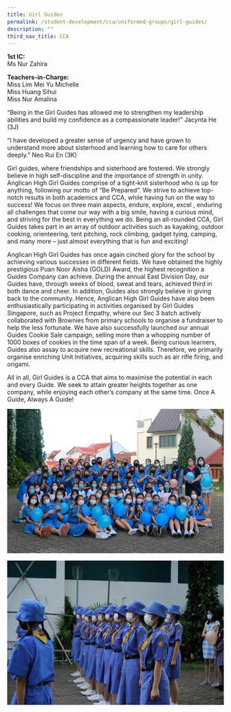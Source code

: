 ```yaml
---
title: Girl Guides
permalink: /student-development/cca/uniformed-groups/girl-guides/
description: ""
third_nav_title: CCA
---
```

<b>1st IC:</b><br> 
Ms Nur Zahira<br>

<b>Teachers-in-Charge:</b><br>
Miss Lim Mei Yu Michelle<br>
Miss Huang Sihui<br>
Miss Nur Amalina<br>

“Being in the Girl Guides has allowed me to strengthen my leadership abilities and build my confidence as a compassionate leader!” Jacynta He (3J)

“I have developed a greater sense of urgency and have grown to understand more about sisterhood and learning how to care for others deeply.” Neo Rui En (3K)

Girl guides, where friendships and sisterhood are fostered. We strongly believe in high self-discipline and the importance of strength in unity. Anglican High Girl Guides comprise of a tight-knit sisterhood who is up for anything, following our motto of “Be Prepared”. We strive to achieve top-notch results in both academics and CCA, while having fun on the way to success! We focus on three main aspects, endure, explore, excel , enduring all challenges that come our way with a big smile, having a curious mind, and striving for the best in everything we do. Being an all-rounded CCA, Girl Guides takes part in an array of outdoor activities such as kayaking, outdoor cooking, orienteering, tent pitching, rock climbing, gadget tying, camping, and many more – just almost everything that is fun and exciting!

Anglican High Girl Guides has once again cinched glory for the school by achieving various successes in different fields. We have obtained the highly prestigious Puan Noor Aisha (GOLD) Award, the highest recognition a Guides Company can achieve. During the annual East Division Day, our Guides have, through weeks of blood, sweat and tears, achieved third in both dance and cheer. In addition, Guides also strongly believe in giving back to the community. Hence, Anglican High Girl Guides have also been enthusiastically participating in activities organised by Girl Guides Singapore, such as Project Empathy, where our Sec 3 batch actively collaborated with Brownies from primary schools to organise a fundraiser to help the less fortunate. We have also successfully launched our annual Guides Cookie Sale campaign, selling more than a whopping number of 1000 boxes of cookies in the time span of a week. Being curious learners, Guides also assay to acquire new recreational skills. Therefore, we primarily organise enriching Unit Initiatives, acquiring skills such as air rifle firing, and origami.

All in all, Girl Guides is a CCA that aims to maximise the potential in each and every Guide. We seek to attain greater heights together as one company, while enjoying each other’s company at the same time. Once A Guide, Always A Guide!

![](/images/Student%20Development/CCA/Girl%20Guides/2022_Girl_Guides_01.jpg)

![](/images/Student%20Development/CCA/Girl%20Guides/2022_Girl_Guides_02.jpg)